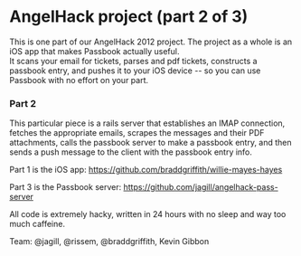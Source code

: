 AngelHack project (part 2 of 3)
==============================

This is one part of our AngelHack 2012 project.  The project as a whole is an iOS app that makes Passbook actually useful.  
It scans your email for tickets, parses and pdf tickets, constructs a passbook entry, and pushes it to your iOS device --
so you can use Passbook with no effort on your part.

### Part 2
This particular piece is a rails server that establishes an IMAP connection, fetches the appropriate emails,
scrapes the messages and their PDF attachments, calls the passbook server to make a passbook entry, and then
sends a push message to the client with the passbook entry info.

Part 1 is the iOS app: https://github.com/braddgriffith/willie-mayes-hayes

Part 3 is the Passbook server: https://github.com/jagill/angelhack-pass-server

All code is extremely hacky, written in 24 hours with no sleep and way too much caffeine.

Team: @jagill, @rissem, @braddgriffith, Kevin Gibbon

